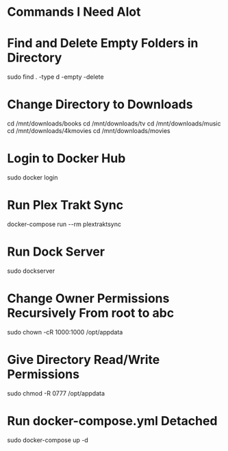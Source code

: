 # Commands I Need Alot

# Find and Delete Empty Folders in Directory
sudo find . -type d -empty -delete

# Change Directory to Downloads
cd /mnt/downloads/books
cd /mnt/downloads/tv
cd /mnt/downloads/music
cd /mnt/downloads/4kmovies
cd /mnt/downloads/movies

# Login to Docker Hub
sudo docker login

# Run Plex Trakt Sync
docker-compose run --rm plextraktsync

# Run Dock Server
sudo dockserver

# Change Owner Permissions Recursively From root to abc
sudo chown -cR 1000:1000 /opt/appdata

# Give Directory Read/Write Permissions
sudo chmod -R 0777 /opt/appdata

# Run docker-compose.yml Detached
sudo docker-compose up -d

